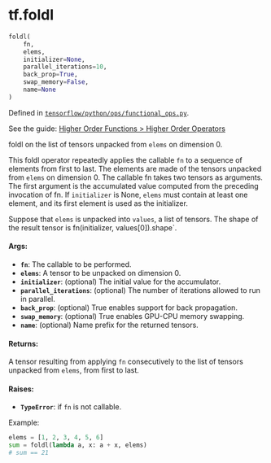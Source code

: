 <div itemscope itemtype="http://developers.google.com/ReferenceObject">
<meta itemprop="name" content="tf.foldl" />
</div>

# tf.foldl

``` python
foldl(
    fn,
    elems,
    initializer=None,
    parallel_iterations=10,
    back_prop=True,
    swap_memory=False,
    name=None
)
```



Defined in [`tensorflow/python/ops/functional_ops.py`](https://www.tensorflow.org/code/tensorflow/python/ops/functional_ops.py).

See the guide: [Higher Order Functions > Higher Order Operators](../../../api_guides/python/functional_ops.md#Higher_Order_Operators)

foldl on the list of tensors unpacked from `elems` on dimension 0.

This foldl operator repeatedly applies the callable `fn` to a sequence
of elements from first to last. The elements are made of the tensors
unpacked from `elems` on dimension 0. The callable fn takes two tensors as
arguments. The first argument is the accumulated value computed from the
preceding invocation of fn. If `initializer` is None, `elems` must contain
at least one element, and its first element is used as the initializer.

Suppose that `elems` is unpacked into `values`, a list of tensors. The shape
of the result tensor is fn(initializer, values[0]).shape`.

#### Args:

* <b>`fn`</b>: The callable to be performed.
* <b>`elems`</b>: A tensor to be unpacked on dimension 0.
* <b>`initializer`</b>: (optional) The initial value for the accumulator.
* <b>`parallel_iterations`</b>: (optional) The number of iterations allowed to run
    in parallel.
* <b>`back_prop`</b>: (optional) True enables support for back propagation.
* <b>`swap_memory`</b>: (optional) True enables GPU-CPU memory swapping.
* <b>`name`</b>: (optional) Name prefix for the returned tensors.


#### Returns:

A tensor resulting from applying `fn` consecutively to the list of tensors
unpacked from `elems`, from first to last.


#### Raises:

* <b>`TypeError`</b>: if `fn` is not callable.

Example:
  ```python
  elems = [1, 2, 3, 4, 5, 6]
  sum = foldl(lambda a, x: a + x, elems)
  # sum == 21
  ```
